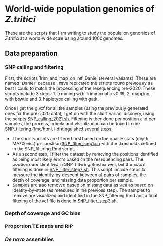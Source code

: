 # World-wide population genomics of *Z.tritici*

These are the scripts that I am writing to study the population genomics of *Z.tritici* at a world-wide scale using around 1000 genomes.


## Data preparation
### SNP calling and filtering
First, the scripts Trim_and_map_on_ref_Daniel (several variants). These are named "Daniel" because I have replicated the scripts found previously as best I could to match the processing of the resequencing pre-2020. These scripts include 3 steps: 1. trimming with Trimmomatic v0.39, 2. mapping with bowtie and 3. haplotype calling with gatk.

Once I get the g.vcf for all the samples (using the previously generated ones for the pre-2020 data), I get on with the short variant discovry, using the scripts [SNP_calling_2021.sh](./SNP_calling_2021.sh). Filtering is then done per position and per samples, the process, criteria and visualization can be found in the [SNP_filtering.Rmd](./SNP_filtering.Rmd)/[html](./SNP_filtering.html). I distinguished several steps:
* The short variants are filtered first based on the quality stats (depth, MAPQ etc.) per position [SNP_filter_step1.sh](./SNP_filter_step1.sh) with the thresholds defined in the SNP_filtering.Rmd script. 
* As a second step, I filter the dataset by removing the positions identified as being most likely errors based on the resequencing pairs. The positions are identified in SNP_filtering.Rmd as well, but the actual filtering is done in [SNP_filter_step2.sh](./SNP_filter_step2.sh). This script include steps to measure the identity-by-descent between all pairs of samples, the depth of coverage, and missing data proportion per sample.
* Samples are also removed based on missing data as well as based on identity-by-state (as measured in the previous step). The samples to remove are visualized and identified in the SNP_filtering.Rmd and a final filtering of the vcf file is done in [SNP_filter_step3.sh](./SNP_filter_step3.sh).


### Depth of coverage and GC bias


### Proportion TE reads and RIP


### *De novo* assemblies
